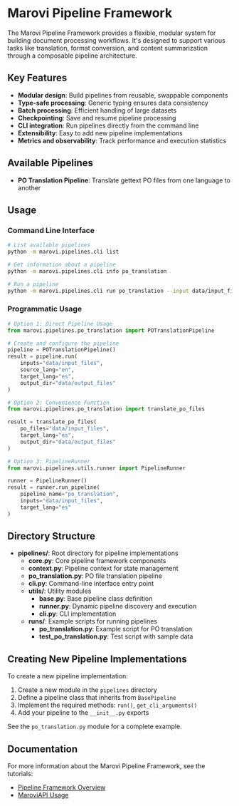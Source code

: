 # Marovi Pipeline Framework

The Marovi Pipeline Framework provides a flexible, modular system for building document processing workflows. It's designed to support various tasks like translation, format conversion, and content summarization through a composable pipeline architecture.

## Key Features

- **Modular design**: Build pipelines from reusable, swappable components
- **Type-safe processing**: Generic typing ensures data consistency
- **Batch processing**: Efficient handling of large datasets
- **Checkpointing**: Save and resume pipeline processing
- **CLI integration**: Run pipelines directly from the command line
- **Extensibility**: Easy to add new pipeline implementations
- **Metrics and observability**: Track performance and execution statistics

## Available Pipelines

- **PO Translation Pipeline**: Translate gettext PO files from one language to another

## Usage

### Command Line Interface

```bash
# List available pipelines
python -m marovi.pipelines.cli list

# Get information about a pipeline
python -m marovi.pipelines.cli info po_translation

# Run a pipeline
python -m marovi.pipelines.cli run po_translation --input data/input_files --target_lang es
```

### Programmatic Usage

```python
# Option 1: Direct Pipeline Usage
from marovi.pipelines.po_translation import POTranslationPipeline

# Create and configure the pipeline
pipeline = POTranslationPipeline()
result = pipeline.run(
    inputs="data/input_files",
    source_lang="en",
    target_lang="es",
    output_dir="data/output_files"
)

# Option 2: Convenience Function
from marovi.pipelines.po_translation import translate_po_files

result = translate_po_files(
    po_files="data/input_files",
    target_lang="es",
    output_dir="data/output_files"
)

# Option 3: PipelineRunner
from marovi.pipelines.utils.runner import PipelineRunner

runner = PipelineRunner()
result = runner.run_pipeline(
    pipeline_name="po_translation",
    inputs="data/input_files",
    target_lang="es"
)
```

## Directory Structure

- **pipelines/**: Root directory for pipeline implementations
  - **core.py**: Core pipeline framework components
  - **context.py**: Pipeline context for state management
  - **po_translation.py**: PO file translation pipeline
  - **cli.py**: Command-line interface entry point
  - **utils/**: Utility modules
    - **base.py**: Base pipeline class definition
    - **runner.py**: Dynamic pipeline discovery and execution
    - **cli.py**: CLI implementation
  - **runs/**: Example scripts for running pipelines
    - **po_translation.py**: Example script for PO translation
    - **test_po_translation.py**: Test script with sample data

## Creating New Pipeline Implementations

To create a new pipeline implementation:

1. Create a new module in the `pipelines` directory
2. Define a pipeline class that inherits from `BasePipeline`
3. Implement the required methods: `run()`, `get_cli_arguments()`
4. Add your pipeline to the `__init__.py` exports

See the `po_translation.py` module for a complete example.

## Documentation

For more information about the Marovi Pipeline Framework, see the tutorials:

- [Pipeline Framework Overview](../tutorials/pipelines.ipynb)
- [MaroviAPI Usage](../tutorials/api.ipynb) 